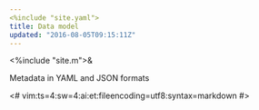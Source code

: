 ```yaml
---
<%include "site.yaml">
title: Data model
updated: "2016-08-05T09:15:11Z"
---
```

<%include "site.m">&

Metadata in YAML and JSON formats

<#
vim:ts=4:sw=4:ai:et:fileencoding=utf8:syntax=markdown
#>

